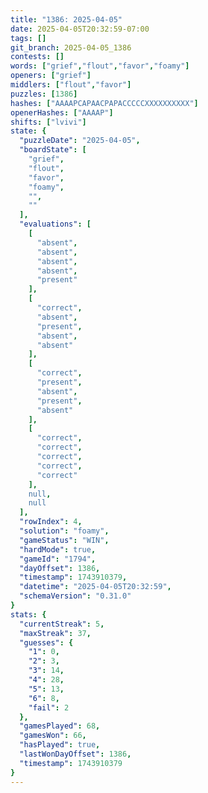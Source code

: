 ```yaml
---
title: "1386: 2025-04-05"
date: 2025-04-05T20:32:59-07:00
tags: []
git_branch: 2025-04-05_1386
contests: []
words: ["grief","flout","favor","foamy"]
openers: ["grief"]
middlers: ["flout","favor"]
puzzles: [1386]
hashes: ["AAAAPCAPAACPAPACCCCCXXXXXXXXXX"]
openerHashes: ["AAAAP"]
shifts: ["lvivi"]
state: {
  "puzzleDate": "2025-04-05",
  "boardState": [
    "grief",
    "flout",
    "favor",
    "foamy",
    "",
    ""
  ],
  "evaluations": [
    [
      "absent",
      "absent",
      "absent",
      "absent",
      "present"
    ],
    [
      "correct",
      "absent",
      "present",
      "absent",
      "absent"
    ],
    [
      "correct",
      "present",
      "absent",
      "present",
      "absent"
    ],
    [
      "correct",
      "correct",
      "correct",
      "correct",
      "correct"
    ],
    null,
    null
  ],
  "rowIndex": 4,
  "solution": "foamy",
  "gameStatus": "WIN",
  "hardMode": true,
  "gameId": "1794",
  "dayOffset": 1386,
  "timestamp": 1743910379,
  "datetime": "2025-04-05T20:32:59",
  "schemaVersion": "0.31.0"
}
stats: {
  "currentStreak": 5,
  "maxStreak": 37,
  "guesses": {
    "1": 0,
    "2": 3,
    "3": 14,
    "4": 28,
    "5": 13,
    "6": 8,
    "fail": 2
  },
  "gamesPlayed": 68,
  "gamesWon": 66,
  "hasPlayed": true,
  "lastWonDayOffset": 1386,
  "timestamp": 1743910379
}
---
```

<!-- more -->
